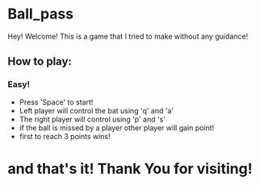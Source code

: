# Ball_pass

Hey! Welcome! This is a game that I tried to make without any guidance! 

## How to play:

### Easy!

 - Press 'Space' to start!
 - Left player will control the bat using 'q' and 'a'
 - The right player will control using 'p' and 's'
 - if the ball is missed by a player other player will gain point!
 - first to reach 3 points wins!
 
# and that's it! Thank You for visiting!

